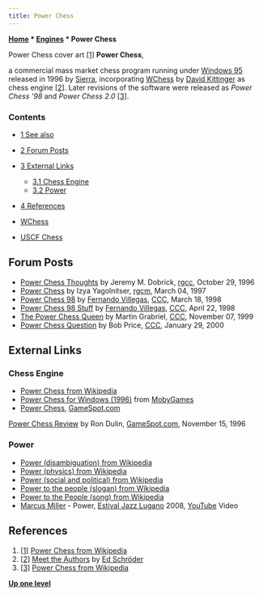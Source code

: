 ```yaml
---
title: Power Chess
---
```

**[Home](Home "Home") \* [Engines](Engines "Engines") \* Power Chess**



 [](https://en.wikipedia.org/wiki/File:Powerchesscover.jpg) Power Chess cover art <a id="cite-note-1" href="#cite-ref-1">[1]</a> 
**Power Chess**,  

a commercial mass market chess program running under [Windows 95](Windows "Windows") released in 1996 by [Sierra](Sierra "Sierra"), incorporating [WChess](WChess "WChess") by [David Kittinger](David_Kittinger "David Kittinger") as chess engine <a id="cite-note-2" href="#cite-ref-2">[2]</a>. Later revisions of the software were released as *Power Chess '98* and *Power Chess 2.0* <a id="cite-note-3" href="#cite-ref-3">[3]</a>. 



### Contents


* [1 See also](#see-also)
* [2 Forum Posts](#forum-posts)
* [3 External Links](#external-links)
	+ [3.1 Chess Engine](#chess-engine)
	+ [3.2 Power](#power)
* [4 References](#references)






* [WChess](WChess "WChess")
* [USCF Chess](USCF_Chess "USCF Chess")


## Forum Posts


* [Power Chess Thoughts](http://groups.google.com/group/rec.games.chess.computer/browse_frm/thread/7b6391a89e3fefcd) by Jeremy M. Dobrick, [rgcc](Computer_Chess_Forums "Computer Chess Forums"), October 29, 1996
* [Power Chess](http://groups.google.com/group/rec.games.chess.misc/browse_frm/thread/a084c638767aa375/) by Izya Yagolnitser, [rgcm](Computer_Chess_Forums "Computer Chess Forums"), March 04, 1997
* [Power Chess 98](https://www.stmintz.com/ccc/index.php?id=15865) by [Fernando Villegas](Fernando_Villegas "Fernando Villegas"), [CCC](CCC "CCC"), March 18, 1998
* [Power Chess 98 Stuff](https://www.stmintz.com/ccc/index.php?id=17386) by [Fernando Villegas](Fernando_Villegas "Fernando Villegas"), [CCC](CCC "CCC"), April 22, 1998
* [The Power Chess Queen](https://www.stmintz.com/ccc/index.php?id=76681) by Martin Grabriel, [CCC](CCC "CCC"), November 07, 1999
* [Power Chess Question](https://www.stmintz.com/ccc/index.php?id=93076) by Bob Price, [CCC](CCC "CCC"), January 29, 2000


## External Links


### Chess Engine


* [Power Chess from Wikipedia](https://en.wikipedia.org/wiki/Power_Chess)
* [Power Chess for Windows (1996)](http://www.mobygames.com/game/power-chess) from [MobyGames](https://en.wikipedia.org/wiki/MobyGames)
* [Power Chess](http://www.gamespot.com/power-chess/), [GameSpot.com](http://www.gamespot.com/)


 [Power Chess Review](http://www.gamespot.com/power-chess/reviews/power-chess-review-2545814/) by Ron Dulin, [GameSpot.com](http://www.gamespot.com/), November 15, 1996
### Power


* [Power (disambiguation) from Wikipedia](https://en.wikipedia.org/wiki/Power)
* [Power (physics) from Wikipedia](https://en.wikipedia.org/wiki/Power_%28physics%29)
* [Power (social and political) from Wikipedia](https://en.wikipedia.org/wiki/Power_%28social_and_political%29)
* [Power to the people (slogan) from Wikipedia](https://en.wikipedia.org/wiki/Power_to_the_people_%28slogan%29)
* [Power to the People (song) from Wikipedia](https://en.wikipedia.org/wiki/Power_to_the_People_%28song%29)
* [Marcus Miller](Category:Marcus_Miller "Category:Marcus Miller") - Power, [Estival Jazz Lugano](https://en.wikipedia.org/wiki/Lugano#Culture) 2008, [YouTube](https://en.wikipedia.org/wiki/YouTube) Video


 
## References


1. <a id="cite-ref-1" href="#cite-note-1">[1]</a> [Power Chess from Wikipedia](https://en.wikipedia.org/wiki/Power_Chess)
2. <a id="cite-ref-2" href="#cite-note-2">[2]</a> [Meet the Authors](http://www.rebel.nl/authors.htm) by [Ed Schröder](Ed_Schroder "Ed Schroder")
3. <a id="cite-ref-3" href="#cite-note-3">[3]</a>  [Power Chess from Wikipedia](https://en.wikipedia.org/wiki/Power_Chess)

**[Up one level](Engines "Engines")**







 
